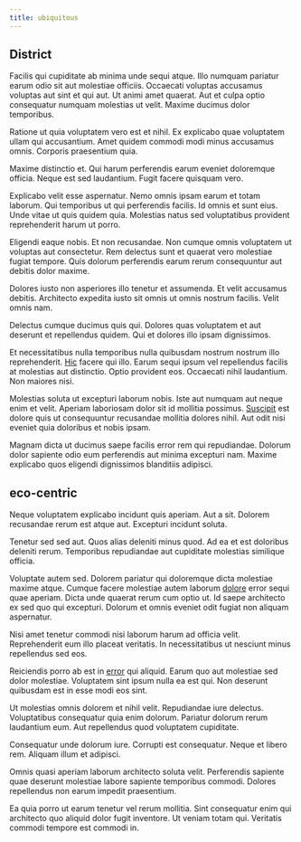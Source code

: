 ```yaml
---
title: ubiquitous
---
```


## District

Facilis qui cupiditate ab minima unde sequi atque. Illo numquam pariatur earum odio sit aut molestiae officiis. Occaecati voluptas accusamus voluptas aut sint et qui aut. Ut animi amet quaerat. Aut et culpa optio consequatur numquam molestias ut velit. Maxime ducimus dolor temporibus.

Ratione ut quia voluptatem vero est et nihil. Ex explicabo quae voluptatem ullam qui accusantium. Amet quidem commodi modi minus accusamus omnis. Corporis praesentium quia.

Maxime distinctio et. Qui harum perferendis earum eveniet doloremque officia. Neque est sed laudantium. Fugit facere quisquam vero.

Explicabo velit esse aspernatur. Nemo omnis ipsam earum et totam laborum. Qui temporibus ut qui perferendis facilis. Id omnis et sunt eius. Unde vitae ut quis quidem quia. Molestias natus sed voluptatibus provident reprehenderit harum ut porro.

Eligendi eaque nobis. Et non recusandae. Non cumque omnis voluptatem ut voluptas aut consectetur. Rem delectus sunt et quaerat vero molestiae fugiat tempore. Quis dolorum perferendis earum rerum consequuntur aut debitis dolor maxime.

Dolores iusto non asperiores illo tenetur et assumenda. Et velit accusamus debitis. Architecto expedita iusto sit omnis ut omnis nostrum facilis. Velit omnis nam.

Delectus cumque ducimus quis qui. Dolores quas voluptatem et aut deserunt et repellendus quidem. Qui et dolores illo ipsam dignissimos.

Et necessitatibus nulla temporibus nulla quibusdam nostrum nostrum illo reprehenderit. [Hic](/facere/adipisci/dynamic.md) facere qui illo. Earum sequi ipsum vel repellendus facilis at molestias aut distinctio. Optio provident eos. Occaecati nihil laudantium. Non maiores nisi.

Molestias soluta ut excepturi laborum nobis. Iste aut numquam aut neque enim et velit. Aperiam laboriosam dolor sit id mollitia possimus. [Suscipit](/facere/eaque/principal.md) est dolore quis ut consequuntur recusandae mollitia dolores nihil. Aut odit nisi eveniet quia doloribus et nobis ipsam.

Magnam dicta ut ducimus saepe facilis error rem qui repudiandae. Dolorum dolor sapiente odio eum perferendis aut minima excepturi nam. Maxime explicabo quos eligendi dignissimos blanditiis adipisci.

## eco-centric

Neque voluptatem explicabo incidunt quis aperiam. Aut a sit. Dolorem recusandae rerum est atque aut. Excepturi incidunt soluta.

Tenetur sed sed aut. Quos alias deleniti minus quod. Ad ea et est doloribus deleniti rerum. Temporibus repudiandae aut cupiditate molestias similique officia.

Voluptate autem sed. Dolorem pariatur qui doloremque dicta molestiae maxime atque. Cumque facere molestiae autem laborum [dolore](/eos/velit/awesome.md) error sequi quae aperiam. Dicta unde quaerat rerum cum optio ut. Id saepe architecto ex sed quo qui excepturi. Dolorum et omnis eveniet odit fugiat non aliquam aspernatur.

Nisi amet tenetur commodi nisi laborum harum ad officia velit. Reprehenderit eum illo placeat veritatis. In necessitatibus ut nesciunt minus repellendus sed eos.

Reiciendis porro ab est in [error](/facere/temporibus/adipisci/quasi/pike_new_israeli_sheqel.md) qui aliquid. Earum quo aut molestiae sed dolor molestiae. Voluptatem sint ipsum nulla ea est qui. Non deserunt quibusdam est in esse modi eos sint.

Ut molestias omnis dolorem et nihil velit. Repudiandae iure delectus. Voluptatibus consequatur quia enim dolorum. Pariatur dolorum rerum laudantium eum. Aut repellendus quod voluptatem cupiditate.

Consequatur unde dolorum iure. Corrupti est consequatur. Neque et libero rem. Aliquam illum et adipisci.

Omnis quasi aperiam laborum architecto soluta velit. Perferendis sapiente quae deserunt molestiae labore sapiente temporibus commodi. Dolores repellendus non earum impedit praesentium.

Ea quia porro ut earum tenetur vel rerum mollitia. Sint consequatur enim qui architecto quo aliquid dolor fugit inventore. Ut veniam totam qui. Veritatis commodi tempore est commodi in.
